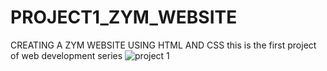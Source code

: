 # PROJECT1_ZYM_WEBSITE
CREATING A ZYM WEBSITE USING HTML AND CSS 
this is the first project of web development series 
![project 1](https://user-images.githubusercontent.com/110442600/209478637-ab3b1578-b0c5-4a2e-8e68-048cd1b08f3e.png)
